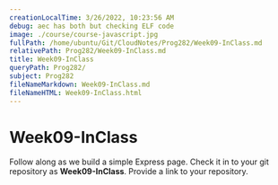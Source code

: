 ```yaml
---
creationLocalTime: 3/26/2022, 10:23:56 AM
debug: aec has both but checking ELF code
image: ./course/course-javascript.jpg
fullPath: /home/ubuntu/Git/CloudNotes/Prog282/Week09-InClass.md
relativePath: Prog282/Week09-InClass.md
title: Week09-InClass
queryPath: Prog282/
subject: Prog282
fileNameMarkdown: Week09-InClass.md
fileNameHTML: Week09-InClass.html
---
```



<!-- toc -->
<!-- tocstop -->

Week09-InClass
==============

Follow along as we build a simple Express page. Check it in to
your git repository as **Week09-InClass**. Provide a link to your
repository.
